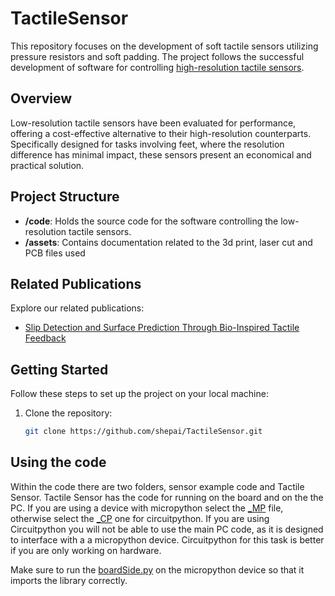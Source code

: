 # TactileSensor

This repository focuses on the development of soft tactile sensors utilizing pressure resistors and soft padding. The project follows the successful development of software for controlling [high-resolution tactile sensors](https://github.com/shepai/RoboSkin).

## Overview

Low-resolution tactile sensors have been evaluated for performance, offering a cost-effective alternative to their high-resolution counterparts. Specifically designed for tasks involving feet, where the resolution difference has minimal impact, these sensors present an economical and practical solution.

## Project Structure

- **/code**: Holds the source code for the software controlling the low-resolution tactile sensors.
- **/assets**: Contains documentation related to the 3d print, laser cut and PCB files used

## Related Publications

Explore our related publications:

- [Slip Detection and Surface Prediction Through Bio-Inspired Tactile Feedback](https://arxiv.org/abs/2310.08192)

## Getting Started

Follow these steps to set up the project on your local machine:

1. Clone the repository:
   ```bash
   git clone https://github.com/shepai/TactileSensor.git

## Using the code

Within the code there are two folders, sensor example code and Tactile Sensor. Tactile Sensor has the code for running on the board and on the the PC. If you are using a device with micropython select the <a href="https://github.com/shepai/TactileSensor/tree/main/Code/TactileSensor/Board side/Tactile_MP.py">_MP</a> file, otherwise select the <a href="https://github.com/shepai/TactileSensor/tree/main/Code/TactileSensor/Board side/Tactile_CP.py">_CP</a> one for circuitpython. If you are using Circuitpython you will not be able to use the main PC code, as it is designed to interface with a a micropython device. Circuitpython for this task is better if you are only working on hardware. 

Make sure to run the <a href="https://github.com/shepai/TactileSensor/tree/main/Code/TactileSensor/Board side/boardSide.py">boardSide.py</a> on the micropython device so that it imports the library correctly.